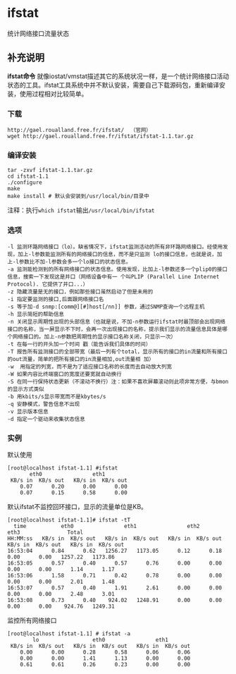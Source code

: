 ifstat
===

统计网络接口流量状态

## 补充说明

**ifstat命令** 就像iostat/vmstat描述其它的系统状况一样，是一个统计网络接口活动状态的工具。ifstat工具系统中并不默认安装，需要自己下载源码包，重新编译安装，使用过程相对比较简单。

###  下载 

```shell
http://gael.roualland.free.fr/ifstat/  （官网）
wget http://gael.roualland.free.fr/ifstat/ifstat-1.1.tar.gz
```

###  编译安装 

```shell
tar -zxvf ifstat-1.1.tar.gz
cd ifstat-1.1
./configure            
make
make install # 默认会安装到/usr/local/bin/目录中
```

注释：执行`which ifstat`输出`/usr/local/bin/ifstat`

###  选项 

```shell
-l 监测环路网络接口（lo）。缺省情况下，ifstat监测活动的所有非环路网络接口。经使用发现，加上-l参数能监测所有的网络接口的信息，而不是只监测 lo的接口信息，也就是说，加上-l参数比不加-l参数会多一个lo接口的状态信息。
-a 监测能检测到的所有网络接口的状态信息。使用发现，比加上-l参数还多一个plip0的接口信息，搜索一下发现这是并口（网络设备中有一 个叫PLIP (Parallel Line Internet Protocol). 它提供了并口...）
-z 隐藏流量是无的接口，例如那些接口虽然启动了但是未用的
-i 指定要监测的接口,后面跟网络接口名
-s 等于加-d snmp:[comm@][#]host[/nn]] 参数，通过SNMP查询一个远程主机
-h 显示简短的帮助信息
-n 关闭显示周期性出现的头部信息（也就是说，不加-n参数运行ifstat时最顶部会出现网络接口的名称，当一屏显示不下时，会再一次出现接口的名称，提示我们显示的流量信息具体是哪个网络接口的。加上-n参数把周期性的显示接口名称关闭，只显示一次）
-t 在每一行的开头加一个时间 戳（能告诉我们具体的时间）
-T 报告所有监测接口的全部带宽（最后一列有个total，显示所有的接口的in流量和所有接口的out流量，简单的把所有接口的in流量相加,out流量相 加）
-w  用指定的列宽，而不是为了适应接口名称的长度而去自动放大列宽
-W 如果内容比终端窗口的宽度还要宽就自动换行
-S 在同一行保持状态更新（不滚动不换行）注：如果不喜欢屏幕滚动则此项非常方便，与bmon的显示方式类似
-b 用kbits/s显示带宽而不是kbytes/s
-q 安静模式，警告信息不出现
-v 显示版本信息
-d 指定一个驱动来收集状态信息
```

###  实例 

默认使用

```shell
[root@localhost ifstat-1.1] #ifstat
       eth0                eth1       
 KB/s in  KB/s out   KB/s in  KB/s out
    0.07      0.20      0.00      0.00
    0.07      0.15      0.58      0.00
```

默认ifstat不监控回环接口，显示的流量单位是KB。

```shell
[root@localhost ifstat-1.1]# ifstat -tT
  time           eth0                eth1                eth2                eth3               Total      
HH:MM:ss   KB/s in  KB/s out   KB/s in  KB/s out   KB/s in  KB/s out   KB/s in  KB/s out   KB/s in  KB/s out
16:53:04      0.84      0.62   1256.27   1173.05      0.12      0.18      0.00      0.00   1257.22   1173.86
16:53:05      0.57      0.40      0.57      0.76      0.00      0.00      0.00      0.00      1.14      1.17
16:53:06      1.58      0.71      0.42      0.78      0.00      0.00      0.00      0.00      2.01      1.48
16:53:07      0.57      0.40      1.91      2.61      0.00      0.00      0.00      0.00      2.48      3.01
16:53:08      0.73      0.40    924.02   1248.91      0.00      0.00      0.00      0.00    924.76   1249.31
```

监控所有网络接口

```shell
[root@localhost ifstat-1.1] # ifstat -a
        lo                 eth0                eth1       
 KB/s in  KB/s out   KB/s in  KB/s out   KB/s in  KB/s out
    0.00      0.00      0.28      0.58      0.06      0.06
    0.00      0.00      1.41      1.13      0.00      0.00
    0.61      0.61      0.26      0.23      0.00      0.00
```

<!-- Linux命令行搜索引擎：https://jaywcjlove.github.io/linux-command/ -->
